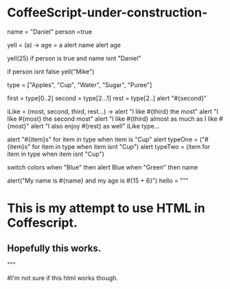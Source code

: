 CoffeeScript-under-construction-
===============================
name = "Daniel"
person =true

yell = (a) ->
  age = a
	alert name
	alert age
	
yell(25) if person is true and name isnt "Daniel"

if person isnt false 
	yell("Mike")

type = ["Apples", "Cup", "Water", "Sugar", "Puree"]

first = type[0..2]
second = type[2...1]
rest = type[2..]
alert "#{second}"

iLike = (most, second, third, rest...) ->
	alert "I like #{third} the most"
	alert "I like #{most} the second most"
	alert "I like #{third} almost as much as I like #{most}"
	alert "I also enjoy #{rest} as well"
iLike type...

alert "#{item}s" for item in type when item is "Cup"
alert typeOne = ("#{item}s" for item in type when item isnt "Cup")
alert typeTwo = (item for item in type when item isnt "Cup")

switch colors 
	when "Blue" then alert Blue
	when "Green" then name
	
alert("My name is #{name} and my age is #{15 + 6}")
hello = """
	<h1> 
		This is my attempt to use HTML in Coffescript.
			<h2> Hopefully this works.</h2>
		</h1> 
		"""
 
#I'm not sure if this html works though.

